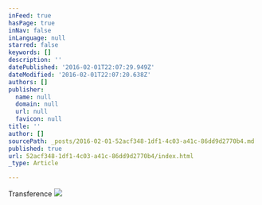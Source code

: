 ```yaml
---
inFeed: true
hasPage: true
inNav: false
inLanguage: null
starred: false
keywords: []
description: ''
datePublished: '2016-02-01T22:07:29.949Z'
dateModified: '2016-02-01T22:07:20.638Z'
authors: []
publisher:
  name: null
  domain: null
  url: null
  favicon: null
title: ''
author: []
sourcePath: _posts/2016-02-01-52acf348-1df1-4c03-a41c-86dd9d2770b4.md
published: true
url: 52acf348-1df1-4c03-a41c-86dd9d2770b4/index.html
_type: Article

---
```

Transference
![](https://the-grid-user-content.s3-us-west-2.amazonaws.com/d45e6a80-6e6c-4bcc-81a4-c2f3d4b2048f.tiff)